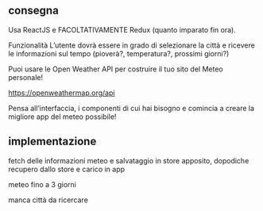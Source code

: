 ## consegna

Usa ReactJS e FACOLTATIVAMENTE Redux (quanto imparato fin ora).

Funzionalità
L’utente dovrà essere in grado di selezionare la città e ricevere le informazioni sul tempo (pioverà?, temperatura?, prossimi giorni?)

Puoi usare le Open Weather API per costruire il tuo sito del Meteo personale!

https://openweathermap.org/api

Pensa all’interfaccia, i componenti di cui hai bisogno e comincia a creare la migliore app del meteo possibile!

## implementazione

fetch delle informazioni meteo e salvataggio in store apposito, dopodiche recupero dallo store e carico in app

meteo fino a 3 giorni

manca città da ricercare
